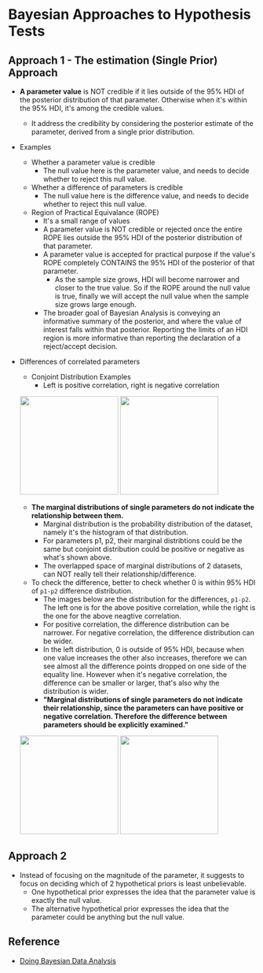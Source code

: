 # Bayesian Approaches to Hypothesis Tests

## Approach 1 - The estimation (Single Prior) Approach
* <b>A parameter value</b> is NOT credible if it lies outside of the 95% HDI of the posterior distribution of that parameter. Otherwise when it's within the 95% HDI, it's among the credible values.
  * It address the credibility by considering the posterior estimate of the parameter, derived from a single prior distribution.
* Examples
  * Whether a parameter value is credible
    * The null value here is the parameter value, and needs to decide whether to reject this null value.
  * Whether a difference of parameters is credible
    * The null value here is the difference value, and needs to decide whether to reject this null value.
  * Region of Practical Equivalance (ROPE)
    * It's a small range of values
    * A parameter value is NOT credible or rejected once the entire ROPE lies outside the 95% HDI of the posterior distribution of that parameter.
    * A parameter value is accepted for practical purpose if the value's ROPE completely CONTAINS the 95% HDI of the posterior of that parameter.
      * As the sample size grows, HDI will become narrower and closer to the true value. So if the ROPE around the null value is true, finally we will accept the null value when the sample size grows large enough.
    * The broader goal of Bayesian Analysis is conveying an informative summary of the posterior, and where the value of interest falls within that posterior. Reporting the limits of an HDI region is more informative than reporting the declaration of a reject/accept decision.
* Differences of correlated parameters
  * Conjoint Distribution Examples
    * Left is positive correlation, right is negative correlation
  <p align="left">
  <img width="200" height="200" src="https://github.com/hanhanwu/Hanhan_Data_Science_Practice/blob/master/Applied_Statistics/images/conjoint_dist_pos.png">
   <img width="200" height="200" src="https://github.com/hanhanwu/Hanhan_Data_Science_Practice/blob/master/Applied_Statistics/images/conjoint_dist_neg.png">
  </p>

  * <b>The marginal distributions of single parameters do not indicate the relationship between them.</b>
    * Marginal distribution is the probability distribution of the dataset, namely it's the histogram of that distribution.
    * For parameters p1, p2, their marginal distribtions could be the same but conjoint distribution could be positive or negative as what's shown above.
    * The overlapped space of marginal distributions of 2 datasets, can NOT really tell their relationship/difference.
  * To check the difference, better to check whether 0 is within 95% HDI of `p1-p2` difference distribution.
    * The images below are the distribution for the differences, `p1-p2`. The left one is for the above positive correlation, while the right is the one for the above neagtive correlation.
    * For positive correlation, the difference distribution can be narrower. For negative correlation, the difference distribution can be wider.
    * In the left distribution, 0 is outside of 95% HDI, because when one value increases the other also increases, therefore we can see almost all the difference points dropped on one side of the equality line. However when it's negative correlation, the difference can be smaller or larger, that's also why the distribution is wider.
    * <b>"Marginal distributions of single parameters do not indicate their relationship, since the parameters can have positive or negative correlation. Therefore the difference between parameters should be explicitly examined."</b>
  <p align="left">
  <img width="200" height="200" src="https://github.com/hanhanwu/Hanhan_Data_Science_Practice/blob/master/Applied_Statistics/images/post_diff_dist.PNG">
   <img width="200" height="200" src="https://github.com/hanhanwu/Hanhan_Data_Science_Practice/blob/master/Applied_Statistics/images/neg_diff_dist.PNG">
  </p>
    
## Approach 2
* Instead of focusing on the magnitude of the parameter, it suggests to focus on deciding which of 2 hypothetical priors is least unbelievable.
  * One hypothetical prior expresses the idea that the parameter value is exactly the null value.
  * The alternative hypothetical prior expresses the idea that the parameter could be anything but the null value.

## Reference
* [Doing Bayesian Data Analysis][1]

[1]:[2]:https://www.amazon.com/Doing-Bayesian-Data-Analysis-Tutorial/dp/0123814855/ref=cm_cr_arp_d_product_top?ie=UTF8

